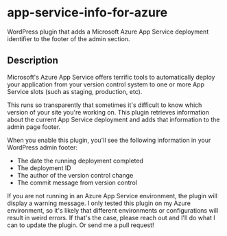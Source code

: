 # app-service-info-for-azure
 WordPress plugin that adds a Microsoft Azure App Service deployment identifier to the footer of the admin section.

## Description

Microsoft's Azure App Service offers terrific tools to automatically deploy your application from your version control system to one or more App Service slots (such as staging, production, etc). 

This runs so transparently that sometimes it's difficult to know which version of your site you're working on. This plugin retrieves information about the current App Service deployment and adds that information to the admin page footer.

When you enable this plugin, you'll see the following information in your WordPress admin footer:

* The date the running deployment completed
* The deployment ID
* The author of the version control change
* The commit message from version control

If you are not running in an Azure App Service environment, the plugin will display a warning message. I only tested this plugin on my Azure environment, so it's likely that different environments or configurations will result in weird errors. If that's the case, please reach out and I'll do what I can to update the plugin. Or send me a pull request! 

